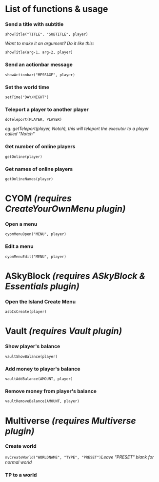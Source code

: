 # List of functions & usage

### Send a title with subtitle

```showTitle("TITLE", "SUBTITLE", player)```

*Want to make it an argument? Do it like this:*

```showTitle(arg-1, arg-2, player)```

### Send an actionbar message

```showActionbar("MESSAGE", player)```

### Set the world time

```setTime("DAY/NIGHT")```

### Teleport a player to another player

```doTeleport(PLAYER, PLAYER)```

*eg: getTeleport(player, Notch), this will teleport the executor to a player called "Notch"*

### Get number of online players

```getOnline(player)```

### Get names of online players

```getOnlineNames(player)```

# CYOM *(requires CreateYourOwnMenu plugin)*

### Open a menu

```cyomMenuOpen("MENU", player)```

### Edit a menu

```cyomMenuEdit("MENU", player)```


# ASkyBlock *(requires ASkyBlock & Essentials plugin)*

### Open the Island Create Menu

```asbIsCreate(player)```

# Vault *(requires Vault plugin)*

### Show player's balance

```vaultShowBalance(player)```

### Add money to player's balance

```vaultAddBalance(AMOUNT, player)```

### Remove money from player's balance

```vaultRemoveBalance(AMOUNT, player)```

# Multiverse *(requires Multiverse plugin)*

### Create world

```mvCreateWorld("WORLDNAME", "TYPE", "PRESET")```*Leave "PRESET" blank for normal world*

### TP to a world

```mvTpWorld("WORLDNAME", player)

